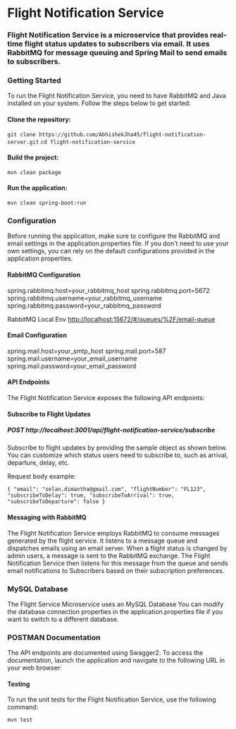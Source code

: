 # Flight Notification Service

### Flight Notification Service is a microservice that provides real-time flight status updates to subscribers via email. It uses RabbitMQ for message queuing and Spring Mail to send emails to subscribers.




### Getting Started
To run the Flight Notification Service, you need to have RabbitMQ and Java installed on your system. Follow the steps below to get started:

#### Clone the repository:
`git clone https://github.com/AbhishekJha45/flight-notification-server.git`
`cd flight-notification-service`

#### Build the project:
`mvn clean package`

#### Run the application:
`mvn clean spring-boot:run`

### Configuration
Before running the application, make sure to configure the RabbitMQ and email settings in the application.properties file. If you don't need to use your own settings, you can rely on the default configurations provided in the application properties.

#### RabbitMQ Configuration
spring.rabbitmq.host=your_rabbitmq_host
spring.rabbitmq.port=5672
spring.rabbitmq.username=your_rabbitmq_username
spring.rabbitmq.password=your_rabbitmq_password

RabbitMQ Local Env  [http://localhost:15672/#/queues/%2F/email-queue](http://localhost:15672/#/queues/%2F/email-queue)

#### Email Configuration
spring.mail.host=your_smtp_host
spring.mail.port=587
spring.mail.username=your_email_username
spring.mail.password=your_email_password

####  API Endpoints
The Flight Notification Service exposes the following API endpoints:

#### Subscribe to Flight Updates

##### POST http://localhost:3001/api/flight-notification-service/subscribe
Subscribe to flight updates by providing the sample object as shown below. You can customize which status users need to subscribe to, such as arrival, departure, delay, etc.

Request body example:

`{
"email": "selan.dimantha@gmail.com",
"flightNumber": "FL123",
"subscribeToDelay": true,
"subscribeToArrival": true,
"subscribeToDeparture": false
}`

#### Messaging with RabbitMQ
The Flight Notification Service employs RabbitMQ to consume messages generated by the flight service. It listens to a message queue and dispatches emails using an email server. When a flight status is changed by admin users, a message is sent to the RabbitMQ exchange. The Flight Notification Service then listens for this message from the queue and sends email notifications to Subscribers based on their subscription preferences.

### MySQL Database
The Flight Service Microservice uses an MySQL Database You can modify the database connection properties in the application.properties file if you want to switch to a different database.


### POSTMAN Documentation
The API endpoints are documented using Swagger2. To access the documentation, launch the application and navigate to the following URL in your web browser:



#### Testing
To run the unit tests for the Flight Notification Service, use the following command:

`mvn test`


